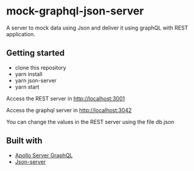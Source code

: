 # mock-graphql-json-server

A server to mock data using Json and deliver it using graphQL with REST application.

## Getting started

- clone this repository
- yarn install
- yarn json-server
- yarn start

Access the REST server in [http://localhost:3001](http://localhost:3001)

Access the graphql server in [http://localhost:3042](http://localhost:3042)

You can change the values in the REST server using the file db.json

## Built with

- [Apollo Server GraphQL](https://www.apollographql.com/docs/)
- [Json-server](https://github.com/typicode/json-server)
